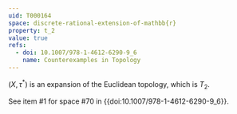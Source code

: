 ```yaml
---
uid: T000164
space: discrete-rational-extension-of-mathbb{r}
property: t_2
value: true
refs:
  - doi: 10.1007/978-1-4612-6290-9_6
    name: Counterexamples in Topology
---
```

$(X, \tau^{*})$ is an expansion of the Euclidean topology, which is $T_2$.

See item #1 for space #70 in {{doi:10.1007/978-1-4612-6290-9_6}}.
